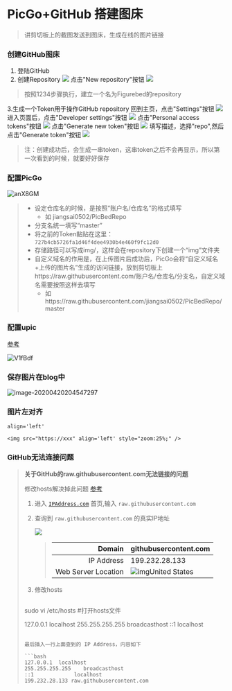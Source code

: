 # PicGo+GitHub 搭建图床

> 讲剪切板上的截图发送到图床，生成在线的图片链接

### 创建GitHub图床
1. 登陆GitHub
2. 创建Repository
![](https://raw.githubusercontent.com/jiangsai0502/PicBedRepo/master/img/20200111135509.png)
点击"New repository"按钮
![](https://raw.githubusercontent.com/jiangsai0502/PicBedRepo/master/img/20200111135617.png)

> 按照1234步骤执行，建立一个名为Figurebed的repository

3.生成一个Token用于操作GitHub repository
回到主页，点击"Settings"按钮
![](https://raw.githubusercontent.com/jiangsai0502/PicBedRepo/master/img/20200111135856.png)
进入页面后，点击"Developer settings"按钮
![](https://raw.githubusercontent.com/jiangsai0502/PicBedRepo/master/img/20200111135837.png)
点击"Personal access tokens"按钮
![](https://raw.githubusercontent.com/jiangsai0502/PicBedRepo/master/img/20200111135915.png)
点击"Generate new token"按钮
![](https://raw.githubusercontent.com/jiangsai0502/PicBedRepo/master/img/20200111140018.png)
填写描述，选择"repo",然后点击"Generate token"按钮
![](https://raw.githubusercontent.com/jiangsai0502/PicBedRepo/master/img/20200111140125.png)
> 注：创建成功后，会生成一串token，这串token之后不会再显示，所以第一次看到的时候，就要好好保存



### 配置PicGo

![anX8GM](https://raw.githubusercontent.com/jiangsai0502/PicBedRepo/master/uPic/anX8GM.png)

> * 设定仓库名的时候，是按照“账户名/仓库名”的格式填写
>   * 如 jiangsai0502/PicBedRepo
> * 分支名统一填写“master”
> * 将之前的Token黏贴在这里：`727b4cb5726fa1d46f4dee4930b4e460f9fc12d0`
> * 存储路径可以写成img/，这样会在repository下创建一个“img”文件夹
> * 自定义域名的作用是，在上传图片后成功后，PicGo会将“自定义域名+上传的图片名”生成的访问链接，放到剪切板上https://raw.githubusercontent.com/账户名/仓库名/分支名，自定义域名需要按照这样去填写
>   * 如https://raw.githubusercontent.com/jiangsai0502/PicBedRepo/master



### 配置upic

[参考](https://blog.svend.cc/upic/)

![V1fBdf](https://raw.githubusercontent.com/jiangsai0502/PicBedRepo/master/uPic/V1fBdf.png)



### 保存图片在blog中

![image-20200420204547297](../img/image-20200420204547297.png)





### 图片左对齐

`align='left'`

`<img src="https://xxx" align='left' style="zoom:25%;" />`



### GitHub无法连接问题

> **关于GitHub的raw.githubusercontent.com无法链接的问题**
>
> 修改hosts解决掉此问题 [参考](https://www.ioiox.com/archives/62.html)
>
> 1. 进入  [`IPAddress.com`](https://www.ipaddress.com/)  首页,输入  `raw.githubusercontent.com`
>
> 2. 查询到  `raw.githubusercontent.com`  的真实IP地址
>
>    ![](https://raw.githubusercontent.com/jiangsai0502/PicBedRepo/master/img/20200127165817.png)
>
>    > |              Domain | githubusercontent.com                                       |
>    > | ------------------: | ----------------------------------------------------------- |
>    > |          IP Address | 199.232.28.133                                              |
>    > | Web Server Location | ![img](https://www.ipaddress.com/flags/us.png)United States |
>
> 3. 修改hosts 
>
>    ```bash
>sudo vi /etc/hosts    #打开hosts文件
>    
>    127.0.0.1	localhost
>    255.255.255.255	broadcasthost
>    ::1             localhost
>    ```
>    
>    最后插入一行上面查到的 IP Address，内容如下
>
>    ```bash
>127.0.0.1	localhost
>    255.255.255.255	broadcasthost
>    ::1             localhost
>    199.232.28.133 raw.githubusercontent.com
>    ```


